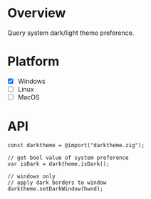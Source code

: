 # Overview

Query system dark/light theme preference.

# Platform

 - [x] Windows
 - [ ] Linux
 - [ ] MacOS

# API

```zig
const darktheme = @import("darktheme.zig");

// get bool value of system preference
var isDark = darktheme.isDark();

// windows only
// apply dark borders to window
darktheme.setDarkWindow(hwnd);
```

